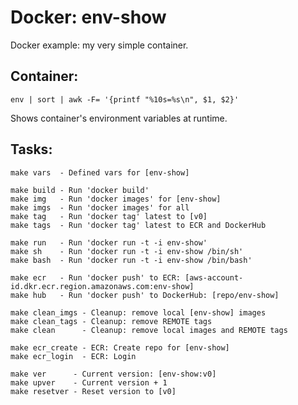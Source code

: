 # Docker: env-show

Docker example: my very simple container.


## Container:

    env | sort | awk -F= '{printf "%10s=%s\n", $1, $2}'


Shows container's environment variables at runtime.


## Tasks:

    make vars  - Defined vars for [env-show]

    make build - Run 'docker build'
    make img   - Run 'docker images' for [env-show]
    make imgs  - Run 'docker images' for all
    make tag   - Run 'docker tag' latest to [v0]
    make tags  - Run 'docker tag' latest to ECR and DockerHub

    make run   - Run 'docker run -t -i env-show'
    make sh    - Run 'docker run -t -i env-show /bin/sh'
    make bash  - Run 'docker run -t -i env-show /bin/bash'

    make ecr   - Run 'docker push' to ECR: [aws-account-id.dkr.ecr.region.amazonaws.com:env-show]
    make hub   - Run 'docker push' to DockerHub: [repo/env-show]

    make clean_imgs - Cleanup: remove local [env-show] images
    make clean_tags - Cleanup: remove REMOTE tags
    make clean      - Cleanup: remove local images and REMOTE tags

    make ecr_create - ECR: Create repo for [env-show]
    make ecr_login  - ECR: Login

    make ver      - Current version: [env-show:v0]
    make upver    - Current version + 1
    make resetver - Reset version to [v0]


